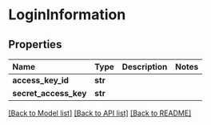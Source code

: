 # LoginInformation

## Properties

| Name | Type | Description | Notes |
| :--- | :--- | :--- | :--- |
| **access\_key\_id** | **str** |  |  |
| **secret\_access\_key** | **str** |  |  |

[\[Back to Model list\]](../#documentation-for-models) [\[Back to API list\]](../#documentation-for-api-endpoints) [\[Back to README\]](../)

